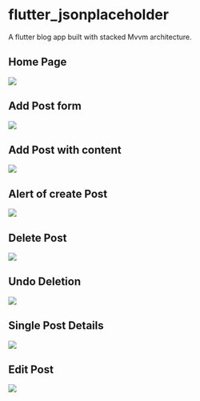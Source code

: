 # flutter_jsonplaceholder

A flutter blog app built with stacked Mvvm architecture.

<h2> Home Page </h2>
 
<img src="screenshots/Home%20Page.png"></img>
 
<h2> Add Post form </h2>
 
<img src="https://github.com/devmoaid1/flutter_blogApp/blob/master/screenshots/add_post%201.png?raw=true"></img>
  
<h2> Add Post with content </h2>
 
<img src="screenshots/add_post2.png"></img>
   
<h2> Alert of create Post </h2>
 
<img src="screenshots/alert_of_create_post.png"></img>
    
<h2> Delete Post </h2>
 
<img src="screenshots/delete_post.png"></img>
     
<h2> Undo Deletion </h2>
 
<img src="screenshots/undo_deletion.png"></img>
      
<h2> Single Post Details </h2>
 
<img src="screenshots/single_post.png"></img>

<h2> Edit Post</h2>
 
<img src="screenshots/edit_Post.png"></img>




